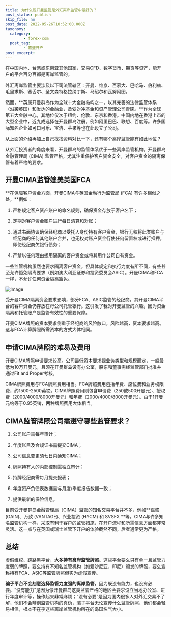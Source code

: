 ```yaml
---
title: 为什么说开曼监管是外汇离岸监管中最好的？
post_status: publish
skip_file: no
post_date: 2022-05-26T10:52:00.000Z
taxonomy:
  category:
        - forex-com
  post_tag:
        - 嘉盛开户
post_excerpt: 
---
```

在中国内地、台湾或东南亚其他国家，交易CFD、数字货币、期货等资产，能开户的平台百分百都是离岸监管的。

外汇离岸监管主要涉及以下司法管辖区：开曼、维京、百慕大、巴哈马、伯利兹、毛里求斯、塞舌尔、圣文森特格拉纳丁斯、马绍尔和瓦努阿图。

然而，**英属开曼群岛作为全球十大金融岛屿之一，以其完善的法律监管体系（沿袭英国）和发达的金融业，备受对冲基金和资产管理公司青睐。**作为全球第五大金融中心，其地位仅次于纽约、伦敦、东京和香港。中国内地在香港上市的大型企业中，近九成选择在开曼群岛注册，例如阿里巴巴、联想、百度等。许多国际知名企业如可口可乐、宝洁、苹果等也在此设立子公司。

从上面的介绍再加上自己找找资料对比一下，还有哪个离岸监管能有如此地位？

从外汇投资者的角度来看，开曼群岛的监管体系优于一些离岸监管机构。开曼群岛金融管理局 (CIMA) 监管严格，尤其注重保护客户资金安全，对客户资金的隔离保管有着严格的要求。

## 开曼CIMA监管媲美英国FCA

**在保障客户资金方面，开曼CIMA与英国金融行为监管局 (FCA) 有许多相似之处，**例如：

1. 严格规定客户资产账户的命名规则，确保资金存放于客户名下；

1. 定期对客户资金账户进行每日清算和对账；

1. 通过书面协议确保经纪商以受托人身份持有客户资金，银行无权将此类账户与经纪商的任何其他账户合并，也无权对账户资金行使任何留置权或进行扣押，即使经纪商欠银行债务；

1. 严禁以任何理由挪用隔离的客户资金或将其用作公司自有资金。

一些监管机构虽然也要求隔离客户资金，但具体规定和执行力度有所不同，有些甚至允许豁免隔离要求（例如澳大利亚证券和投资委员会ASIC）。开曼CIMA和FCA一样，不允许任何资金隔离豁免。

![Image](https://prod-files-secure.s3.us-west-2.amazonaws.com/39ed1227-6d7d-4570-be36-9ccd4a2c4241/bd849744-3fcb-4a37-8312-357962c8f065/image.png?X-Amz-Algorithm=AWS4-HMAC-SHA256&X-Amz-Content-Sha256=UNSIGNED-PAYLOAD&X-Amz-Credential=ASIAZI2LB466RLJKCJCB%2F20250518%2Fus-west-2%2Fs3%2Faws4_request&X-Amz-Date=20250518T221349Z&X-Amz-Expires=3600&X-Amz-Security-Token=IQoJb3JpZ2luX2VjEMP%2F%2F%2F%2F%2F%2F%2F%2F%2F%2FwEaCXVzLXdlc3QtMiJHMEUCIQCt4ld80QF7FEaZq%2BpEmcpi9nE%2FPJENGuztGMnxUsMqXQIgdBagKkZKBTJfeCiFGLGWFSHvp6NXHSBHfsZ9Q5yrllIq%2FwMIfBAAGgw2Mzc0MjMxODM4MDUiDIiA1FOsTOzUNgQAJyrcA%2BpoV3hQqOrhIDngTokKZcFM1DZs%2BgIPtpBmifL4ddG%2BxMpnfzlK76i523UCbjtsVb0Htft9195Jgx4Mqz71OaTyz2T1waDVc88EmpprKkSjqGYpDJuiVYGi3UNuotberOk07broLNrkGfAc3KtXJmR6mpSRCU30RQM8BwFN2i4ThjHZ4LYEwa3WJZaU4Ys7V17%2BroY%2Fy24hrhT6EkhfyFLdv2fTKDyD590f1ZL43KRyejrj0qMQsjaBvCEnBRO5487C21OeFxg7dtw4hmlTeA2ekAJi7ySFRkcl0RZIYtKIsDXynOiSepviwwAt0FH9HZYxq9bpGj9V2YoJ6UeKGO5W1i3vc6I8T11YOKbYST1f33QB9AwYrWdr7do7aQ3hHjiej%2FntAWagDy6Nosgfo0%2F0TtOvq%2B9Bwh3IFkQvlhuKc2%2BhEoiBAEmK64Lt%2BYrZlzUQJeRXg7qRgvg9Z%2FanuAXU61n5YefJlCUjg2mzIvB99ce8MpjXYUzKxNK46DQiVXHqbplcHmHSp6lNhqeDA8P4mFsUP1kmpgFkGI%2Bi5umhy64dCRHYhsd5wmIT6jiOZcKaQkUveiIXI2B409B9ZSzhrtHKtBMhmi3y1yVZnDZt37cwiizpxhI8LHJIMMTkqMEGOqUBx6%2F8YEkowrONoRbZmtjdddUHHNlMhQHuhku5%2FEZSUrUCH4jML%2BxRA2JZtyVchw94oULwABvIkJw6%2FU2AZgEkMKOeCrsSfQUQrqmA4DHNfsiskYio794kY0NyRIF%2BWrQqriN9i5NiAJycN4SXz%2BTmnzZMrLnqq721oX5ywQBDuBHt55cZmCIBB7pcQZwuvt8oUgflknEZ8%2Fh5AlOLRl2ep1pufmQb&X-Amz-Signature=0c3c253769ed0421d5a6e26e3c36516afa6fb197fd88f3b724c7badce36d53f1&X-Amz-SignedHeaders=host&x-id=GetObject)

受开曼CIMA隔离资金要求影响，部分FCA、ASIC监管的经纪商，其开曼CIMA平台的客户资金仍存放在母公司托管银行。这引发了我对开曼监管的兴趣，因为资金隔离和托管账户是监管有效性的重要保障。

开曼CIMA牌照的资本要求侧重于经纪商的风险敞口，风险越高，资本要求越高。这与FCA计算牌照所需资本的方式大体相同。

## **申请CIMA牌照的难易及费用**

开曼CIMA牌照申请要求较高。公司最低资本要求视业务类型和规模而定，一般最低为10万开曼元，且须在开曼群岛设有办公室，股东和董事需经监管部门批准并通过Fit and Proper考核。

CIMA牌照费用与FCA牌照费用相当。FCA牌照费用包括年费、席位费和业务权限费，约1500-2500英镑。CIMA牌照费用则包含申请费（250或500开曼元）、授权费（2000/4000/8000开曼元）和年费（2000/4000/8000开曼元）。由于1开曼元约等于0.95英镑，两种牌照费用大体相当。

## CIMA监管牌照公司需遵守哪些监管要求？

1. 公司账户需每年审计；

1. 年度账目及合规证书需提交CIMA；

1. 公司信息变更须七日内通知CIMA；

1. 牌照持有人的内部控制需独立审计；

1. 持牌经纪商需每月提交报表；

1. 年度资产负债表数据需与月度/季度报告数据一致；

1. 提供最新的保险信息。

目前受开曼群岛金融管理局（CIMA）监管的知名交易平台并不多，例如**嘉盛 (GAIN)、万致 (VANTAGE)、兴业投资 (HYCM) 和 SVSFX **等。CIMA与许多知名监管机构一样，采取有利于客户的监管措施，在开户流程和所需信息方面都非常灵活。这一点与在英国或瑞士监管下开户的体验截然不同，后者通常更为严格。

## 总结

虚假维权、跑路黑平台，**大多持有离岸监管牌照**。这些平台要么只有单一且监管力度弱的牌照，要么持有不知名监管机构（如爱沙尼亚、印尼）颁发的牌照，要么宣称持有FCA、ASIC等监管牌照但实为虚假宣传。

**骗子平台不会刻意选择监管力度强的离岸监管**，因为既没有能力，也没有必要。“没有能力”是因为像开曼群岛这类监管严格的地区会要求设立当地办公室、进行年度审计等，操作起来非常麻烦；“没有必要”是因为国内很多人对外汇交易不了解，他们不会辨别监管机构的真伪，骗子平台无论宣传什么监管牌照，他们都会轻易相信，根本不在乎这些离岸监管机构所在的岛国名气大小。